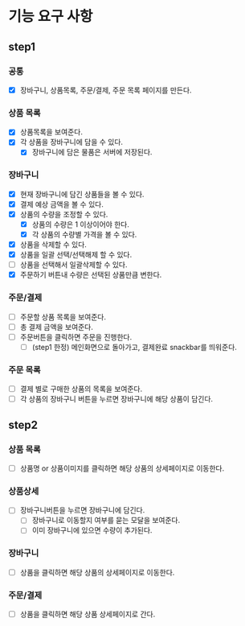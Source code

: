 # 기능 요구 사항

## step1

### 공통

- [x] 장바구니, 상품목록, 주문/결제, 주문 목록 페이지를 만든다.

### 상품 목록

- [x] 상품목록을 보여준다.
- [x] 각 상품을 장바구니에 담을 수 있다.
  - [x] 장바구니에 담은 물품은 서버에 저장된다.

### 장바구니

- [x] 현재 장바구니에 담긴 상품들을 볼 수 있다.
- [x] 결제 예상 금액을 볼 수 있다.
- [x] 상품의 수량을 조정할 수 있다.
  - [x] 상품의 수량은 1 이상이어야 한다.
  - [x] 각 상품의 수량별 가격을 볼 수 있다.
- [x] 상품을 삭제할 수 있다.
- [x] 상품을 일괄 선택/선택해제 할 수 있다.
- [ ] 상품을 선택해서 일괄삭제할 수 있다.
- [x] 주문하기 버튼내 수량은 선택된 상품만큼 변한다.

### 주문/결제

- [ ] 주문할 상품 목록을 보여준다.
- [ ] 총 결제 금액을 보여준다.
- [ ] 주문버튼을 클릭하면 주문을 진행한다.
  - [ ] (step1 한정) 메인화면으로 돌아가고, 결제완료 snackbar를 띄워준다.

### 주문 목록

- [ ] 결제 별로 구매한 상품의 목록을 보여준다.
- [ ] 각 상품의 장바구니 버튼을 누르면 장바구니에 해당 상품이 담긴다.

## step2

### 상품 목록

- [ ] 상품명 or 상품이미지를 클릭하면 해당 상품의 상세페이지로 이동한다.

### 상품상세

- [ ] 장바구니버튼을 누르면 장바구니에 담긴다.
  - [ ] 장바구니로 이동할지 여부를 묻는 모달을 보여준다.
  - [ ] 이미 장바구니에 있으면 수량이 추가된다.

### 장바구니

- [ ] 상품을 클릭하면 해당 상품의 상세페이지로 이동한다.

### 주문/결제

- [ ] 상품을 클릭하면 해당 상품 상세페이지로 간다.

